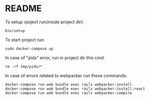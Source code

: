 # README
To setup rpoject run(inside project dir):
```
bin/setup
```

To start project run:
```
sudo docker-compose up
```


In case of "pids" error, run in project dir this cmd:
```
rm -rf tmp/pids/*
```

In case of errors related to webpacker run these commands:
```
docker-compose run web bundle exec rails webpacker:install
docker-compose run web bundle exec rails webpacker:install:react
docker-compose run web bundle exec rails webpacker:compile
```
